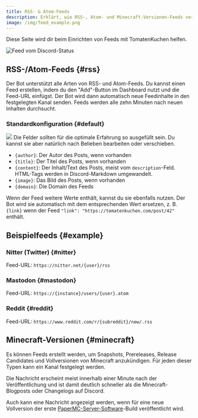 ```yaml
---
title: RSS- & Atom-Feeds
description: Erklärt, wie RSS-, Atom- und Minecraft-Versionen-Feeds verwendet werden können.
image: /img/feed_example.png
---
```


Diese Seite wird dir beim Einrichten von Feeds mit TomatenKuchen helfen.

![Feed vom Discord-Status](/img/feed_example.png)

## RSS-/Atom-Feeds {#rss}

Der Bot unterstützt alle Arten von RSS- und Atom-Feeds. Du kannst einen Feed erstellen, indem du den "Add"-Button im Dashboard nutzt und die Feed-URL einfügst.
Der Bot wird dann automatisch neue Feedinhalte in den festgelegten Kanal senden.
Feeds werden alle zehn Minuten nach neuen Inhalten durchsucht.

### Standardkonfiguration {#default}

![](/img/rss_feeds_default.png)
Die Felder sollten für die optimale Erfahrung so ausgefüllt sein. Du kannst sie aber natürlich nach Belieben bearbeiten oder verschieben.

- `{author}`: Der Autor des Posts, wenn vorhanden
- `{title}`: Der Titel des Posts, wenn vorhanden
- `{content}`: Der Inhalt/Text des Posts, meist vom `description`-Feld. HTML-Tags werden in Discord-Markdown umgewandelt.
- `{image}`: Das Bild des Posts, wenn vorhanden
- `{domain}`: Die Domain des Feeds

Wenn der Feed weitere Werte enthält, kannst du sie ebenfalls nutzen. Der Bot wird sie automatisch mit dem entsprechenden Wert ersetzen, z. B. `{link}` wenn der Feed `"link": "https://tomatenkuchen.com/post/42"` enthält.

## Beispielfeeds {#example}

### Nitter (Twitter) {#nitter}

Feed-URL: `https://nitter.net/{user}/rss`

### Mastodon {#mastodon}

Feed-URL: `https://{instance}/users/{user}.atom`

### Reddit {#reddit}

Feed-URL: `https://www.reddit.com/r/{subreddit}/new/.rss`

## Minecraft-Versionen {#minecraft}

Es können Feeds erstellt werden, um Snapshots, Prereleases, Release Candidates und Vollversionen von Minecraft anzukündigen. Für jeden dieser Typen kann ein Kanal festgelegt werden.

Die Nachricht erscheint meist innerhalb einer Minute nach der Veröffentlichung und ist damit deutlich schneller als die Minecraft-Blogposts oder Changelogs auf Discord.

Auch kann eine Nachricht angezeigt werden, wenn für eine neue Vollversion der erste [PaperMC-Server-Software](https://papermc.io)-Build veröffentlicht wird.
